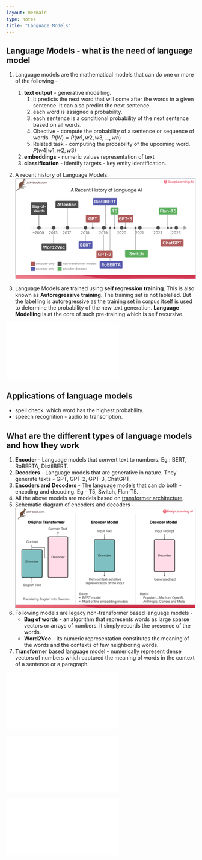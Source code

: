 ```yaml
---
layout: mermaid
type: notes 
title: "Language Models"
---
```

## Language Models - what is the need of language model

1. Language models are the mathematical models that can do one or more of the following -
   1. **text output** - generative modelling.
      1. It predicts the next word that will come after the words in a given sentence. It can also predict the next sentence.
      2. each word is assigned a probability. 
      3. each sentence is a conditional probability of the next sentence based on all words.
      4. Obective - compute the probability of a sentence or sequence of words. $P(W) = P(w1,w2,w3,...,wn)$
      5. Related task - computing the probability of the upcoming word. $P(w4|w1,w2,w3)$
   2. **embeddings** - numeric values representation of text
   3. **classification** - identify targets - key entity identification.
2. A recent history of Language Models:
![ ](../../../../images/dl.ai/jay-llm/history-llms.png)

3. Language Models are trained using **self regression training**. This is also known as **Autoregressive training**. The training set is not lablelled. But the labelling is autoregressive as the training set in corpus itself is used to determine the probability of the new text generation. **Language Modelling** is at the core of such pre-training which is self recursive.


![ ](./2025-02-06-probabilities.md)

## Applications of language models

- spell check. which word has the highest probability.
- speech recognition - audio to transcription. 

## What are the different types of language models and how they work

1. **Encoder** - Language models that convert text to numbers. Eg : BERT, RoBERTA, DistilBERT. 
2. **Decoders** - Language models that are generative in nature. They generate texts - GPT, GPT-2, GPT-3, ChatGPT.
3. **Encoders and Decoders** - The language models that can do both - encoding and decoding. Eg - T5, Switch, Flan-T5.
4. All the above models are models based on [transformer architecture](./2025-02-7-transformer-arch.md).
5. Schematic diagram of encoders and decoders - 
![ ](../../../../images/dl.ai/jay-llm/encoder-decoder-highl.png)
6. Following models are legacy non-transformer based language models -
   - **Bag of words** - an algorithm that represents words as large sparse vectors or arrays of numbers. it simply records the presence of the words.
   - **Word2Vec** - its numeric representation constitutes the meaning of the words and the contexts of few neighboring words.
7. **Transformer** based language model - numerically represent dense vectors of numbers which captured the meaning of words in the context of a sentence or a paragraph.

![Bag of Words](./2025-02-07-bagofwords.md)

![Word2Vec](./2025-02-07-word2vec.md)

![Transformer](./2025-02-07-transformer-arch.md)
